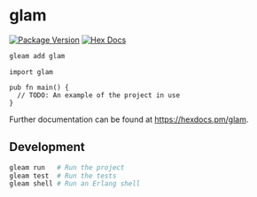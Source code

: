 # glam

[![Package Version](https://img.shields.io/hexpm/v/glam)](https://hex.pm/packages/glam)
[![Hex Docs](https://img.shields.io/badge/hex-docs-ffaff3)](https://hexdocs.pm/glam/)

```sh
gleam add glam
```
```gleam
import glam

pub fn main() {
  // TODO: An example of the project in use
}
```

Further documentation can be found at <https://hexdocs.pm/glam>.

## Development

```sh
gleam run   # Run the project
gleam test  # Run the tests
gleam shell # Run an Erlang shell
```
